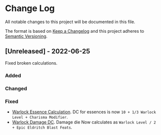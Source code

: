 ﻿# Change Log
All notable changes to this project will be documented in this file.

The format is based on [Keep a Changelog](http://keepachangelog.com/)
and this project adheres to [Semantic Versioning](http://semver.org/).

## [Unreleased] - 2022-06-25

Fixed broken calculations.

### Added

### Changed

### Fixed
- [Warlock Essence Calculation](https://trello.com/c/nLIyvQcK/240-fix-warlock-dc). DC for essences is now `10 + 1/3 Warlock Level + Charisma Modifier`.
- [Warlock Damage DC](https://trello.com/c/Y4MpuuD5/241-fix-warlock-eldritch-blast-damage-die). Damage die Now calculates as `Warlock Level / 2 + Epic Eldritch Blast Feats`.
